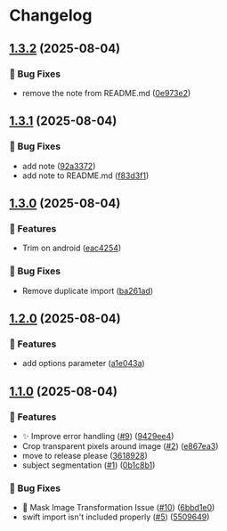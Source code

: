 # Changelog

## [1.3.2](https://github.com/SIX33-Software/f2-background-remover/compare/react-native-bg-removal-v1.3.1...react-native-bg-removal-v1.3.2) (2025-08-04)


### 🐛 Bug Fixes

* remove the note from README.md ([0e973e2](https://github.com/SIX33-Software/f2-background-remover/commit/0e973e2e9fe4ecdc0dff634dfc9010872486fb92))

## [1.3.1](https://github.com/SIX33-Software/f2-background-remover/compare/react-native-bg-removal-v1.3.0...react-native-bg-removal-v1.3.1) (2025-08-04)


### 🐛 Bug Fixes

* add note ([92a3372](https://github.com/SIX33-Software/f2-background-remover/commit/92a3372aaec281f4a070ffe9dffeef66ca7c7332))
* add note to README.md ([f83d3f1](https://github.com/SIX33-Software/f2-background-remover/commit/f83d3f1ae13020e9c208f4171942e6611dfc0fa5))

## [1.3.0](https://github.com/SIX33-Software/f2-background-remover/compare/react-native-bg-removal-v1.2.0...react-native-bg-removal-v1.3.0) (2025-08-04)


### 🚀 Features

* Trim on android ([eac4254](https://github.com/SIX33-Software/f2-background-remover/commit/eac4254b94d2614a3f10ae65ff02a906aaf139fe))


### 🐛 Bug Fixes

* Remove duplicate import ([ba261ad](https://github.com/SIX33-Software/f2-background-remover/commit/ba261ad6c8f89933f5b8272d944416dc95264126))

## [1.2.0](https://github.com/SIX33-Software/f2-background-remover/compare/react-native-bg-removal-v1.1.0...react-native-bg-removal-v1.2.0) (2025-08-04)


### 🚀 Features

* add options parameter ([a1e043a](https://github.com/SIX33-Software/f2-background-remover/commit/a1e043adf9680618b162585974b39b4cbb7d9fc1))

## [1.1.0](https://github.com/SIX33-Software/f2-background-remover/compare/react-native-bg-removal-v1.0.0...react-native-bg-removal-v1.1.0) (2025-08-04)


### 🚀 Features

* ✨ Improve error handling ([#9](https://github.com/SIX33-Software/f2-background-remover/issues/9)) ([9429ee4](https://github.com/SIX33-Software/f2-background-remover/commit/9429ee45b4f5294d0d678db2526357e3449f4c62))
* Crop transparent pixels around image ([#2](https://github.com/SIX33-Software/f2-background-remover/issues/2)) ([e867ea3](https://github.com/SIX33-Software/f2-background-remover/commit/e867ea3d61fb244e27c3db9eb31a627842d3dfe5))
* move to release please ([3618928](https://github.com/SIX33-Software/f2-background-remover/commit/361892848c32c3475a65f099a5429c57933b090e))
* subject segmentation ([#1](https://github.com/SIX33-Software/f2-background-remover/issues/1)) ([0b1c8b1](https://github.com/SIX33-Software/f2-background-remover/commit/0b1c8b1687519cd3e71fcbdbaaf688b337111df6))


### 🐛 Bug Fixes

* 🐛  Mask Image Transformation Issue ([#10](https://github.com/SIX33-Software/f2-background-remover/issues/10)) ([6bbd1e0](https://github.com/SIX33-Software/f2-background-remover/commit/6bbd1e0c81af709a84dec7ae210d989d79593bcc))
* swift import isn't included properly ([#5](https://github.com/SIX33-Software/f2-background-remover/issues/5)) ([5509649](https://github.com/SIX33-Software/f2-background-remover/commit/5509649854f692131889c55c7eb9d144aec6ca18))

